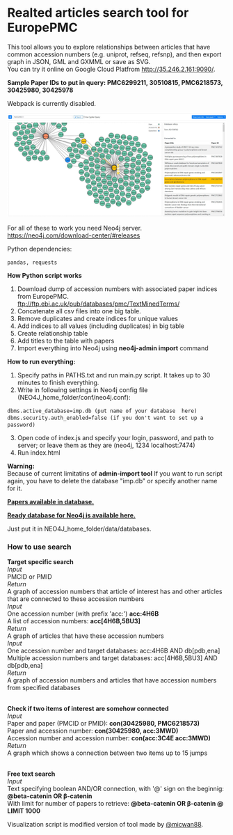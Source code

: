 # Realted articles search tool for EuropePMC 
This tool allows you to explore relationships between articles that have common accession numbers (e.g. uniprot, refseq, refsnp), and then export graph in JSON, GML and GXMML or save as SVG.<br/>
You can try it online on Google Cloud Platfrom http://35.246.2.161:9090/.

**Sample Paper IDs to put in query: PMC6299211, 30510815, PMC6218573, 30425980, 30425978**


Webpack is currently disabled.


![alt text](https://raw.githubusercontent.com/VasylVaskivskyi/pmc_related_articles/master/libraries/viewport.JPG)

For all of these to work you need Neo4j server.\
https://neo4j.com/download-center/#releases

Python dependencies: 	
```
pandas, requests
```
**How Python script works**
1. Download dump of accession numbers with associated paper indices from EuropePMC.\
  ftp://ftp.ebi.ac.uk/pub/databases/pmc/TextMinedTerms/
2. Concatenate all csv files into one big table.
3. Remove duplicates and create indices for unique values
4. Add indices to all values (including duplicates) in big table
5. Create relationship table
6. Add titles to the table with papers
7. Import everything into Neo4j using **neo4j-admin import** command

**How to run everything:**
1. Specify paths in PATHS.txt and run main.py script. It takes up to 30 minutes to finish everything.
2. Write in following settings in Neo4j config file (NEO4J_home_folder/conf/neo4j.conf):
```
dbms.active_database=imp.db (put name of your database  here)
dbms.security.auth_enabled=false (if you don't want to set up a password)
```
3. Open code of index.js and specify your login, password, and path to server; or leave them as they are (neo4j, 1234 localhost:7474)
4. Run index.html


**Warning:**\
Because of current limitatins of **admin-import tool** If you want to run script again, you have to delete the database "imp.db" or specify another name for it.

**[Papers available in database.](https://europepmc.org/search?query=%28FIRST_PDATE:%5B1900-01-01+TO+2018-11-30%5D%29+AND+ACCESSION_TYPE:*&page=1)**

**[Ready database for Neo4j is available here.](https://drive.google.com/open?id=1xiqYwQsHvS9fJkrnh-xthyPQi2RrVQFI)**

Just put it in NEO4J_home_folder/data/databases.




### How to use search

**Target specific search**<br/>
*Input*<br/>
PMCID or PMID<br/>
*Return*<br/>
A graph of accession numbers that article of interest has and other articles that are connected to these accession numbers<br/>
*Input* <br/>
One accession number (with prefix 'acc:') **acc:4H6B**<br/>
A list of accession numbers: **acc[4H6B,5BU3]**<br/>
*Return*<br/>
A graph of articles that have these accession numbers<br/>
*Input* <br/>
One accession number and target databases: acc:4H6B AND db[pdb,ena]<br/>
Multiple accession numbers and target databases: acc[4H6B,5BU3] AND db[pdb,ena]<br/>
*Return*<br/>
A graph of accession numbers and articles that have accession numbers from specified databases<br/><br/>
	  
**Check if two items of interest are somehow connected**<br/>
*Input*<br/>
Paper and paper (PMCID or PMID): **con(30425980, PMC6218573)**<br/>
Paper and accession number: **con(30425980, acc:3MWD)**<br/>
Accession number and accession number: **con(acc:3C4E acc:3MWD)**<br/>
*Return*<br/>
A graph which shows a connection between two items up to 15 jumps<br/><br/>

**Free text search**<br/>
*Input*<br/>
Text specifying boolean AND/OR connection, with '@' sign on the beginnig: **@beta-catenin OR β-catenin**<br/>
With limit for number of papers to retrieve: **@beta-catenin OR β-catenin @ LIMIT 1000**<br/>





Visualization script is modified version of tool made by  [@micwan88](https://github.com/micwan88/d3js-neo4j-example). 
